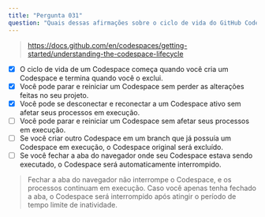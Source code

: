```yaml
---
title: "Pergunta 031"
question: "Quais dessas afirmações sobre o ciclo de vida do GitHub Codespaces são verdadeiras? (Escolha três.)"
---
```


> https://docs.github.com/en/codespaces/getting-started/understanding-the-codespace-lifecycle
- [x] O ciclo de vida de um Codespace começa quando você cria um Codespace e termina quando você o exclui.
- [x] Você pode parar e reiniciar um Codespace sem perder as alterações feitas no seu projeto.
- [x] Você pode se desconectar e reconectar a um Codespace ativo sem afetar seus processos em execução.
- [ ] Você pode parar e reiniciar um Codespace sem afetar seus processos em execução.
- [ ] Se você criar outro Codespace em um branch que já possuía um Codespace em execução, o Codespace original será excluído.
- [ ] Se você fechar a aba do navegador onde seu Codespace estava sendo executado, o Codespace será automaticamente interrompido.
> Fechar a aba do navegador não interrompe o Codespace, e os processos continuam em execução. Caso você apenas tenha fechado a aba, o Codespace será interrompido após atingir o período de tempo limite de inatividade.
